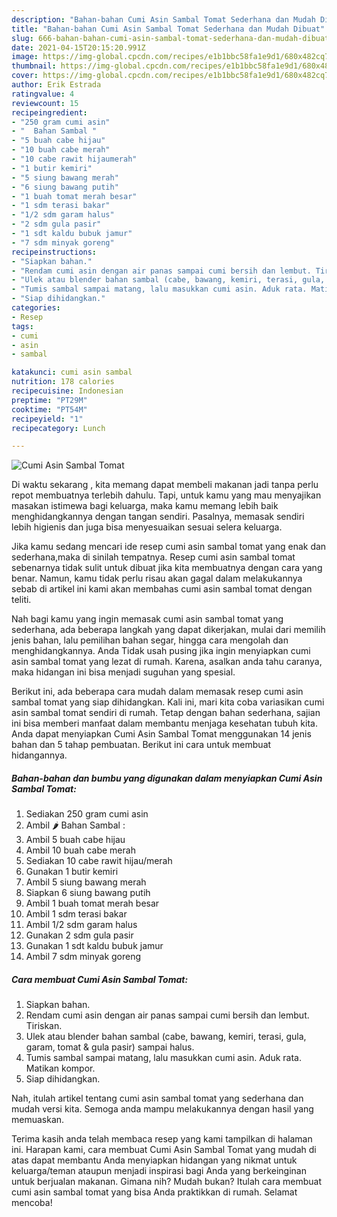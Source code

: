 ```yaml
---
description: "Bahan-bahan Cumi Asin Sambal Tomat Sederhana dan Mudah Dibuat"
title: "Bahan-bahan Cumi Asin Sambal Tomat Sederhana dan Mudah Dibuat"
slug: 666-bahan-bahan-cumi-asin-sambal-tomat-sederhana-dan-mudah-dibuat
date: 2021-04-15T20:15:20.991Z
image: https://img-global.cpcdn.com/recipes/e1b1bbc58fa1e9d1/680x482cq70/cumi-asin-sambal-tomat-foto-resep-utama.jpg
thumbnail: https://img-global.cpcdn.com/recipes/e1b1bbc58fa1e9d1/680x482cq70/cumi-asin-sambal-tomat-foto-resep-utama.jpg
cover: https://img-global.cpcdn.com/recipes/e1b1bbc58fa1e9d1/680x482cq70/cumi-asin-sambal-tomat-foto-resep-utama.jpg
author: Erik Estrada
ratingvalue: 4
reviewcount: 15
recipeingredient:
- "250 gram cumi asin"
- "  Bahan Sambal "
- "5 buah cabe hijau"
- "10 buah cabe merah"
- "10 cabe rawit hijaumerah"
- "1 butir kemiri"
- "5 siung bawang merah"
- "6 siung bawang putih"
- "1 buah tomat merah besar"
- "1 sdm terasi bakar"
- "1/2 sdm garam halus"
- "2 sdm gula pasir"
- "1 sdt kaldu bubuk jamur"
- "7 sdm minyak goreng"
recipeinstructions:
- "Siapkan bahan."
- "Rendam cumi asin dengan air panas sampai cumi bersih dan lembut. Tiriskan."
- "Ulek atau blender bahan sambal (cabe, bawang, kemiri, terasi, gula, garam, tomat &amp; gula pasir) sampai halus."
- "Tumis sambal sampai matang, lalu masukkan cumi asin. Aduk rata. Matikan kompor."
- "Siap dihidangkan."
categories:
- Resep
tags:
- cumi
- asin
- sambal

katakunci: cumi asin sambal 
nutrition: 178 calories
recipecuisine: Indonesian
preptime: "PT29M"
cooktime: "PT54M"
recipeyield: "1"
recipecategory: Lunch

---
```



![Cumi Asin Sambal Tomat](https://img-global.cpcdn.com/recipes/e1b1bbc58fa1e9d1/680x482cq70/cumi-asin-sambal-tomat-foto-resep-utama.jpg)

Di waktu  sekarang , kita memang dapat membeli makanan jadi tanpa perlu repot membuatnya terlebih dahulu. Tapi, untuk kamu yang mau menyajikan masakan istimewa bagi keluarga, maka kamu memang lebih baik menghidangkannya dengan tangan sendiri. Pasalnya, memasak sendiri lebih higienis dan juga bisa menyesuaikan sesuai selera keluarga.

Jika kamu sedang mencari ide resep cumi asin sambal tomat yang enak dan sederhana,maka di sinilah tempatnya. Resep cumi asin sambal tomat  sebenarnya tidak sulit untuk dibuat jika kita membuatnya dengan cara yang benar. Namun, kamu tidak perlu risau akan gagal dalam melakukannya 
sebab di artikel ini kami akan membahas cumi asin sambal tomat dengan teliti.  



Nah bagi kamu yang ingin memasak cumi asin sambal tomat yang sederhana, ada beberapa langkah yang dapat dikerjakan, mulai dari memilih jenis bahan, lalu pemilihan bahan segar, hingga cara mengolah dan menghidangkannya. Anda Tidak usah pusing jika ingin menyiapkan cumi asin sambal tomat yang lezat di rumah. Karena, asalkan anda  tahu caranya, maka hidangan ini bisa menjadi suguhan yang spesial.

Berikut ini, ada beberapa cara mudah dalam memasak resep cumi asin sambal tomat yang siap dihidangkan. Kali ini, mari kita coba variasikan cumi asin sambal tomat sendiri di rumah. Tetap dengan bahan sederhana, sajian ini bisa memberi manfaat dalam membantu menjaga kesehatan tubuh kita. Anda dapat menyiapkan Cumi Asin Sambal Tomat menggunakan 14 jenis bahan dan 5 tahap pembuatan. Berikut ini cara untuk membuat hidangannya.

<!--inarticleads1-->

##### Bahan-bahan dan bumbu yang digunakan dalam menyiapkan Cumi Asin Sambal Tomat:

1. Sediakan 250 gram cumi asin
1. Ambil  🌶️ Bahan Sambal :
1. Ambil 5 buah cabe hijau
1. Ambil 10 buah cabe merah
1. Sediakan 10 cabe rawit hijau/merah
1. Gunakan 1 butir kemiri
1. Ambil 5 siung bawang merah
1. Siapkan 6 siung bawang putih
1. Ambil 1 buah tomat merah besar
1. Ambil 1 sdm terasi bakar
1. Ambil 1/2 sdm garam halus
1. Gunakan 2 sdm gula pasir
1. Gunakan 1 sdt kaldu bubuk jamur
1. Ambil 7 sdm minyak goreng




<!--inarticleads2-->

##### Cara membuat Cumi Asin Sambal Tomat:

1. Siapkan bahan.
1. Rendam cumi asin dengan air panas sampai cumi bersih dan lembut. Tiriskan.
1. Ulek atau blender bahan sambal (cabe, bawang, kemiri, terasi, gula, garam, tomat &amp; gula pasir) sampai halus.
1. Tumis sambal sampai matang, lalu masukkan cumi asin. Aduk rata. Matikan kompor.
1. Siap dihidangkan.




Nah, itulah artikel tentang  cumi asin sambal tomat  yang sederhana dan mudah versi kita. Semoga anda mampu melakukannya dengan hasil yang memuaskan. 

Terima kasih anda telah membaca resep yang kami tampilkan di halaman ini. Harapan kami, cara membuat  Cumi Asin Sambal Tomat yang mudah di atas dapat membantu Anda menyiapkan hidangan yang nikmat untuk keluarga/teman ataupun menjadi inspirasi bagi Anda yang berkeinginan untuk berjualan makanan. Gimana nih? Mudah bukan? Itulah cara membuat cumi asin sambal tomat yang bisa Anda praktikkan di rumah. Selamat mencoba!

